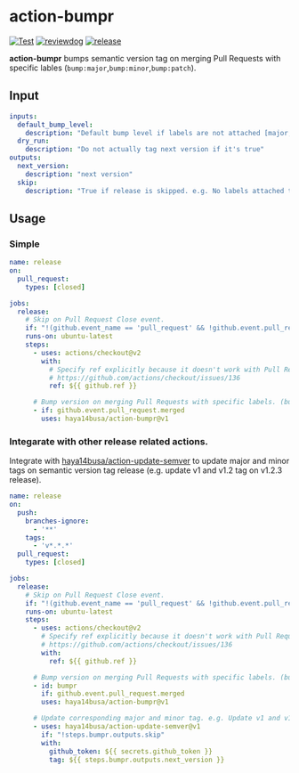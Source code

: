 # action-bumpr

[![Test](https://github.com/haya14busa/action-bumpr/workflows/Test/badge.svg)](https://github.com/haya14busa/action-bumpr/actions?query=workflow%3ATest)
[![reviewdog](https://github.com/haya14busa/action-bumpr/workflows/reviewdog/badge.svg)](https://github.com/haya14busa/action-bumpr/actions?query=workflow%3Areviewdog)
[![release](https://github.com/haya14busa/action-bumpr/workflows/release/badge.svg)](https://github.com/haya14busa/action-bumpr/actions?query=event%3Apull_request+workflow%3Arelease)

**action-bumpr** bumps semantic version tag on merging Pull Requests with
specific lables (`bump:major`,`bump:minor`,`bump:patch`).

## Input

```yaml
inputs:
  default_bump_level:
    description: "Default bump level if labels are not attached [major,minor,patch]. Do nothing if it's empty"
  dry_run:
    description: "Do not actually tag next version if it's true"
outputs:
  next_version:
    description: "next version"
  skip:
    description: "True if release is skipped. e.g. No labels attached to PR."
```

## Usage

### Simple

```yaml
name: release
on:
  pull_request:
    types: [closed]

jobs:
  release:
    # Skip on Pull Request Close event.
    if: "!(github.event_name == 'pull_request' && !github.event.pull_request.merged)"
    runs-on: ubuntu-latest
    steps:
      - uses: actions/checkout@v2
        with:
          # Specify ref explicitly because it doesn't work with Pull Request closed event.
          # https://github.com/actions/checkout/issues/136
          ref: ${{ github.ref }}

      # Bump version on merging Pull Requests with specific labels. (bump:major,bump:minor,bump:patch)
      - if: github.event.pull_request.merged
        uses: haya14busa/action-bumpr@v1
```

### Integarate with other release related actions.

Integrate with
[haya14busa/action-update-semver](https://github.com/haya14busa/action-update-semver)
to update major and minor tags on semantic version tag release (e.g. update v1
and v1.2 tag on v1.2.3 release).

```yaml
name: release
on:
  push:
    branches-ignore:
      - '**'
    tags:
      - 'v*.*.*'
  pull_request:
    types: [closed]

jobs:
  release:
    # Skip on Pull Request Close event.
    if: "!(github.event_name == 'pull_request' && !github.event.pull_request.merged)"
    runs-on: ubuntu-latest
    steps:
      - uses: actions/checkout@v2
        # Specify ref explicitly because it doesn't work with Pull Request closed event.
        # https://github.com/actions/checkout/issues/136
        with:
          ref: ${{ github.ref }}

      # Bump version on merging Pull Requests with specific labels. (bump:major,bump:minor,bump:patch)
      - id: bumpr
        if: github.event.pull_request.merged
        uses: haya14busa/action-bumpr@v1

      # Update corresponding major and minor tag. e.g. Update v1 and v1.2 when releasing v1.2.3
      - uses: haya14busa/action-update-semver@v1
        if: "!steps.bumpr.outputs.skip"
        with:
          github_token: ${{ secrets.github_token }}
          tag: ${{ steps.bumpr.outputs.next_version }}
```
